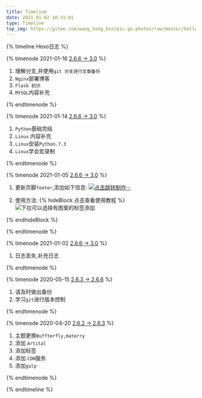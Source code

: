 ```yaml
---
title: Timeline
date: 2021-01-02 10:31:01
type: Timeline
top_img: https://gitee.com/wang_hong_bin/pic-go-photos/raw/master/hellowWorld.png
---
```


{% timeline Hexo日志 %}

{% timenode 2021-01-16 [2.6.6 -> 3.0](https://github.com/volantis-x/hexo-theme-volantis/releases) %}

1.  理解分支,并使用`git 分支进行文章备份`
2.  `Nginx`部署博客
3.  `Flask 初识`
4.  `MYSQL`内容补充

{% endtimenode %}



{% timenode 2021-01-14 [2.6.6 -> 3.0](https://github.com/volantis-x/hexo-theme-volantis/releases) %}

1. `Python`基础完结
2. `Linux` 内容补充
3.  `Linux`安装`Python.7.3`
4.  `Linux`学会宏录制

{% endtimenode %}



{% timenode 2021-01-05 [2.6.6 -> 3.0](https://github.com/volantis-x/hexo-theme-volantis/releases) %}



1. 更新页脚`footer`,添加如下信息: <a href="https://shields.io/"><img src="https://img.shields.io/badge/Log-Hexo--Log-red" title="点击跳转制作···"></a>

2. 使用方法: {% hideBlock 点击查看使用教程 %} <img src="https://gitee.com/wang_hong_bin/pic-go-photos/raw/master/20210105182247.png" title="下拉可以选择有图案的标签添加"> 

{% endhideBlock %}

{% endtimenode %}

{% timenode 2021-01-02 [2.6.6 -> 3.0](https://github.com/volantis-x/hexo-theme-volantis/releases) %}

1. 日志丢失,补充日志

{% endtimenode %}

{% timenode 2020-05-15 [2.6.3 -> 2.6.6](https://github.com/volantis-x/hexo-theme-volantis/releases/tag/2.6.6) %}

1. 请及时做出备份
2. 学习`git`进行版本控制 

{% endtimenode %}

{% timenode 2020-04-20 [2.6.2 -> 2.6.3](https://github.com/volantis-x/hexo-theme-volantis/releases/tag/2.6.3) %}

1. 主题更换`Buffterfly,materry`
2. 添加 `Artital`
3. 添加标签
4. 添加 `CDN`服务
5. 添加`gulp`

{% endtimenode %}

{% endtimeline %}





